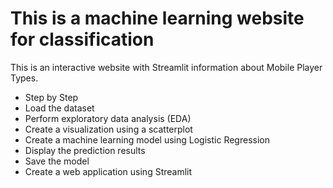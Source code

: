 # This is a machine learning website for classification
This is an interactive website with Streamlit information about Mobile Player Types.

- Step by Step
- Load the dataset
- Perform exploratory data analysis (EDA)
- Create a visualization using a scatterplot
- Create a machine learning model using Logistic Regression
- Display the prediction results
- Save the model
- Create a web application using Streamlit
